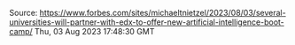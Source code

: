 Source: https://www.forbes.com/sites/michaeltnietzel/2023/08/03/several-universities-will-partner-with-edx-to-offer-new-artificial-intelligence-boot-camp/
Thu, 03 Aug 2023 17:48:30 GMT
